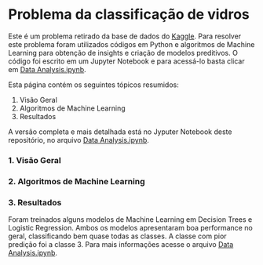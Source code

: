 # Problema da classificação de vidros

Este é um problema retirado da base de dados do [Kaggle](https://www.kaggle.com/uciml/glass). Para resolver este problema foram utilizados códigos em Python e algoritmos de Machine Learning para obtenção de insights e criação de modelos preditivos. O código foi escrito em um Jupyter Notebook e para acessá-lo basta clicar  em [Data Analysis.ipynb](https://github.com/davi-santos/Glass-Classification/blob/main/Data%20Analysis.ipynb).

Esta página contém os seguintes tópicos resumidos:

1. Visão Geral
2. Algoritmos de Machine Learning
3. Resultados

A versão completa e mais detalhada está no Jyputer Notebook deste repositório, no arquivo [Data Analysis.ipynb](https://github.com/davi-santos/Glass-Classification/blob/main/Data%20Analysis.ipynb).

### 1. Visão Geral

### 2. Algoritmos de Machine Learning

### 3. Resultados

Foram treinados alguns modelos de Machine Learning em Decision Trees e Logistic Regression. Ambos os modelos apresentaram boa performance no geral, classificando bem quase todas as classes. A classe com pior predição foi a classe 3. Para mais informações acesse o arquivo [Data Analysis.ipynb](https://github.com/davi-santos/Glass-Classification/blob/main/Data%20Analysis.ipynb).

